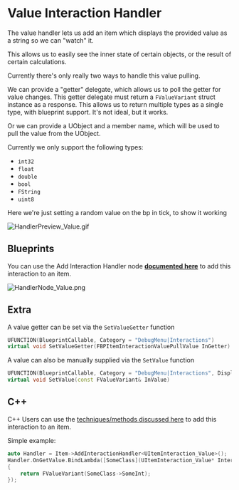 # Value Interaction Handler

The value handler lets us add an item which displays the provided value as a string so we can "watch" it.

This allows us to easily see the inner state of certain objects, or the result of certain calculations.

Currently there's only really two ways to handle this value pulling.

We can provide a "getter" delegate, which allows us to poll the getter for value changes.
This getter delegate must return a `FValueVariant` struct instance as a response. This allows us to return multiple
types as a single type, with blueprint support. It's not ideal, but it works.

Or we can provide a UObject and a member name, which will be used to pull the value from the UObject.

Currently we only support the following types:

- `int32`
- `float`
- `double`
- `bool`
- `FString`
- `uint8`

Here we're just setting a random value on the bp in tick, to show it working

![HandlerPreview_Value.gif](HandlerPreview_Value.gif)

## Blueprints

<primary-label ref="bp-features"/>

You can use the Add Interaction Handler node [**documented here**](ItemInteractionHandlers.md#item-interaction-for-blueprints) to add this interaction to an item.

![HandlerNode_Value.png](HandlerNode_Value.png)

## Extra

<primary-label ref="cpp-and-bp-support"/>

A value getter can be set via the `SetValueGetter` function

```C++
UFUNCTION(BlueprintCallable, Category = "DebugMenu|Interactions")
virtual void SetValueGetter(FBPItemInteractionValuePullValue InGetter)
```

A value can also be manually supplied via the `SetValue` function

```C++
UFUNCTION(BlueprintCallable, Category = "DebugMenu|Interactions", DisplayName="Set Value", meta=(ToolTip="Set the value displayed"))
virtual void SetValue(const FValueVariant& InValue)
```

## C++

<primary-label ref="cpp-only"/>

C++ Users can use the [techniques/methods discussed here](ItemInteractionHandlers.md#item-interaction-handler-methods)
to add this interaction to an item.

Simple example:

```C++
auto Handler = Item->AddInteractionHandler<UItemInteraction_Value>();
Handler.OnGetValue.BindLambda([SomeClass](UItemInteraction_Value* Interaction)
{
    return FValueVariant(SomeClass->SomeInt);
});
```

